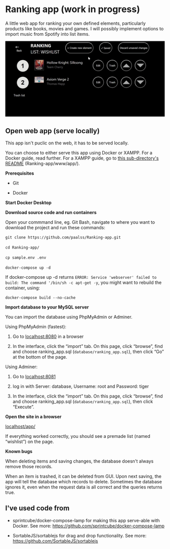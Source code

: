 # Ranking app (work in progress)
A little web app for ranking your own defined elements, particularly products like books, movies and games. I will possibly implement options to import music from Spotify into list items.

![App_interaction](www/app/images/app/app-recording1.gif)

## Open web app (serve locally)
This app isn't puclic on the web, it has to be served locally.

You can choose to either serve this app using Docker or XAMPP. For a Docker guide, read further. For a XAMPP guide, go to [this sub-directory's README](https://github.com/paalss/Ranking-app/blob/master/www/app/) (Ranking-app/www/app/).

**Prerequisites**

* Git

* Docker

**Start Docker Desktop**

**Download source code and run containers**

Open your commmand line, eg. Git Bash, navigate to where you want to download the project and run these commands:

```
git clone https://github.com/paalss/Ranking-app.git

cd Ranking-app/

cp sample.env .env

docker-compose up -d
```

If docker-compose up -d returns `ERROR: Service 'webserver' failed to build: The command '/bin/sh -c apt-get -y`, you might want to rebuild the container, using:

```
docker-compose build --no-cache
```

**Import database to your MySQL server**

You can import the database using PhpMyAdmin or Adminer.

Using PhpMyAdmin (fastest):

1. Go to [localhost:8080](http://localhost:8080) in a browser

2. In the interface, click the “import” tab. On this page, click “browse”, find and choose ranking_app.sql (`database/ranking_app.sql`), then click “Go” at the bottom of the page.

Using Adminer:

1. Go to [localhost:8081](http://localhost:8081)

2. log in with Server: database, Username: root and Password: tiger

3. In the interface, click the “import” tab. On this page, click “browse”, find and choose ranking_app.sql (`database/ranking_app.sql`), then click “Execute”.

**Open the site in a browser**

[localhost/app/](http://localhost/app/)

If everything worked correctly, you should see a premade list (named “wishlist”) on the page.

**Known bugs**

When deleting items and saving changes, the database doesn't always remove those records.

When an item is trashed, it can be deleted from GUI. Upon next saving, the app will tell the database which records to delete. Sometimes the database ignores it, even when the request data is all correct and the queries returns true.

<!-- ## Run automatic tests (jest&puppeteer)

**Navigate to the app folder and install the dependencies**

```
cd www/app/
npm install
```

**Run tests**

```
npm test
``` -->

## I've used code from 
* sprintcube/docker-compose-lamp for making this app serve-able with Docker. See more: https://github.com/sprintcube/docker-compose-lamp

* SortableJS/sortablejs for drag and drop functionality. See more: https://github.com/SortableJS/sortablejs